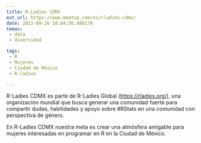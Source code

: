 ```yaml
---
title: R-Ladies CDMX
ext_url: https://www.meetup.com/es/rladies-cdmx/
date: 2022-09-26 18:04:56.880170
temas:
 - data
 - diversidad

tags:
 - R
 - Mujeres
 - Ciudad de México
 - R-ladies

---
```


R-Ladies CDMX es parte de R-Ladies Global (<https://rladies.org/>), una organización mundial que busca generar una comunidad fuerte para compartir dudas, habilidades y apoyo sobre #RStats en una comunidad con perspectiva de género.

En R-Ladies CDMX nuestra meta es crear una atmósfera amigable para mujeres interesadas en programar en R en la Ciudad de México.

    